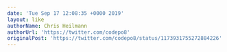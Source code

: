 ```yaml
---
date: 'Tue Sep 17 12:08:35 +0000 2019'
layout: like
authorName: Chris Heilmann
authorUrl: 'https://twitter.com/codepo8'
originalPost: 'https://twitter.com/codepo8/status/1173931755272884226'
---
```

